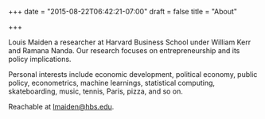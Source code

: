 +++
date = "2015-08-22T06:42:21-07:00"
draft = false
title = "About"

+++

Louis Maiden a researcher at Harvard Business School under William Kerr and Ramana Nanda. Our research focuses on entrepreneurship and its policy implications.

Personal interests include economic development, political economy, public policy, econometrics, machine learnings, statistical computing, skateboarding, music, tennis, Paris, pizza, and so on.

Reachable at lmaiden@hbs.edu.
